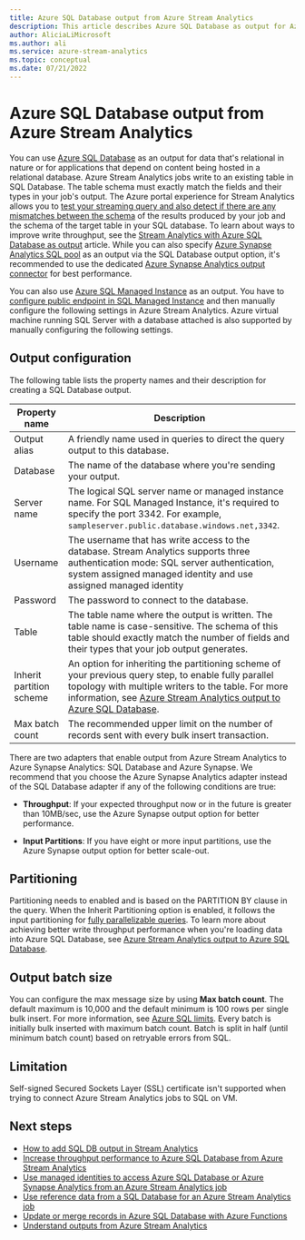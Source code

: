 ```yaml
---
title: Azure SQL Database output from Azure Stream Analytics
description: This article describes Azure SQL Database as output for Azure Stream Analytics.
author: AliciaLiMicrosoft 
ms.author: ali 
ms.service: azure-stream-analytics
ms.topic: conceptual
ms.date: 07/21/2022
---
```


# Azure SQL Database output from Azure Stream Analytics

You can use [Azure SQL Database](https://azure.microsoft.com/services/sql-database/) as an output for data that's relational in nature or for applications that depend on content being hosted in a relational database. Azure Stream Analytics jobs write to an existing table in SQL Database. The table schema must exactly match the fields and their types in your job's output. The Azure portal experience for Stream Analytics allows you to [test your streaming query and also detect if there are any mismatches between the schema](sql-db-table.md) of the results produced by your job and the schema of the target table in your SQL database. To learn about ways to improve write throughput, see the [Stream Analytics with Azure SQL Database as output](stream-analytics-sql-output-perf.md) article. While you can also specify [Azure Synapse Analytics SQL pool](../synapse-analytics/overview-what-is.md) as an output via the SQL Database output option, it's recommended to use the dedicated [Azure Synapse Analytics output connector](azure-synapse-analytics-output.md) for best performance.

You can also use [Azure SQL Managed Instance](/azure/azure-sql/managed-instance/sql-managed-instance-paas-overview) as an output. You have to [configure public endpoint in SQL Managed Instance](/azure/azure-sql/managed-instance/public-endpoint-configure) and then manually configure the following settings in Azure Stream Analytics. Azure virtual machine running SQL Server with a database attached is also supported by manually configuring the following settings.

## Output configuration

The following table lists the property names and their description for creating a SQL Database output.

| Property name | Description |
| --- | --- |
| Output alias |A friendly name used in queries to direct the query output to this database. |
| Database | The name of the database where you're sending your output. |
| Server name | The logical SQL server name or managed instance name. For SQL Managed Instance, it's required to specify the port 3342. For example, `sampleserver.public.database.windows.net,3342`. |
| Username | The username that has write access to the database. Stream Analytics supports three authentication mode: SQL server authentication, system assigned managed identity and use assigned managed identity |
| Password | The password to connect to the database. |
| Table | The table name where the output is written. The table name is case-sensitive. The schema of this table should exactly match the number of fields and their types that your job output generates. |
|Inherit partition scheme| An option for inheriting the partitioning scheme of your previous query step, to enable fully parallel topology with multiple writers to the table. For more information, see [Azure Stream Analytics output to Azure SQL Database](stream-analytics-sql-output-perf.md).|
|Max batch count| The recommended upper limit on the number of records sent with every bulk insert transaction.|

There are two adapters that enable output from Azure Stream Analytics to Azure Synapse Analytics: SQL Database and Azure Synapse. We recommend that you choose the Azure Synapse Analytics adapter instead of the SQL Database adapter if any of the following conditions are true:

* **Throughput**: If your expected throughput now or in the future is greater than 10MB/sec, use the Azure Synapse output option for better performance.

* **Input Partitions**: If you have eight or more input partitions, use the Azure Synapse output option for better scale-out.

## Partitioning

Partitioning needs to enabled and is based on the PARTITION BY clause in the query. When the Inherit Partitioning option is enabled, it follows the input partitioning for [fully parallelizable queries](stream-analytics-scale-jobs.md). To learn more about achieving better write throughput performance when you're loading data into Azure SQL Database, see [Azure Stream Analytics output to Azure SQL Database](stream-analytics-sql-output-perf.md).

## Output batch size

You can configure the max message size by using **Max batch count**. The default maximum is 10,000 and the default minimum is 100 rows per single bulk insert. For more information, see [Azure SQL limits](/azure/azure-sql/database/resource-limits-logical-server). Every batch is initially bulk inserted with maximum batch count. Batch is split in half (until minimum batch count) based on retryable errors from SQL.

## Limitation

Self-signed Secured Sockets Layer (SSL) certificate isn't supported when trying to connect Azure Stream Analytics jobs to SQL on VM.

## Next steps

* [How to add SQL DB output in Stream Analytics](sql-db-table.md) 
* [Increase throughput performance to Azure SQL Database from Azure Stream Analytics](stream-analytics-sql-output-perf.md)
* [Use managed identities to access Azure SQL Database or Azure Synapse Analytics from an Azure Stream Analytics job](./sql-database-output-managed-identity.md)
* [Use reference data from a SQL Database for an Azure Stream Analytics job](sql-reference-data.md)
* [Update or merge records in Azure SQL Database with Azure Functions](sql-database-upsert.md)
* [Understand outputs from Azure Stream Analytics](stream-analytics-define-outputs.md)
